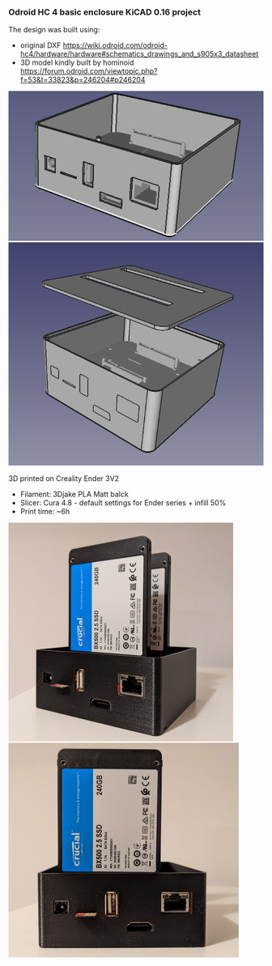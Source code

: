 ### Odroid HC 4 basic enclosure KiCAD 0.16 project

The design was built using:
* original DXF https://wiki.odroid.com/odroid-hc4/hardware/hardware#schematics_drawings_and_s905x3_datasheet
* 3D model kindly built by hominoid https://forum.odroid.com/viewtopic.php?f=53&t=33823&p=246204#p246204

![image2.png](images/image2.png)
![image1.png](images/image1.png)

3D printed on Creality Ender 3V2
* Filament: 3Djake PLA Matt balck
* Slicer: Cura 4.8 - default settings for Ender series + infill 50%
* Print time: ~6h

![image2.png](images/print1.png)
![image1.png](images/print2.png)
